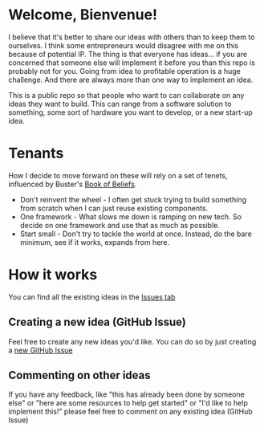 # Welcome, Bienvenue! 

I believe that it's better to share our ideas with others than to keep them to ourselves. I think some entrepreneurs would disagree with me on this because of potential IP. The thing is that everyone has ideas... if you are concerned that someone else will implement it before you than this repo is probably not for you. Going from idea to profitable operation is a huge challenge. And there are always more than one way to implement an idea.

This is a public repo so that people who want to can collaborate on any ideas they want to build. This can range from a software solution to something, some sort of hardware you want to develop, or a new start-up idea.

# Tenants
How I decide to move forward on these will rely on a set of tenets, influenced by Buster's [Book of Beliefs](https://github.com/busterbenson/public/blob/master/book-of-beliefs.md).

- Don't reinvent the wheel - I often get stuck trying to build something from scratch when I can just reuse existing components.
- One framework - What slows me down is ramping on new tech. So decide on one framework and use that as much as possible.
- Start small - Don't try to tackle the world at once. Instead, do the bare minimum, see if it works, expands from here.

# How it works

You can find all the existing ideas in the [Issues tab](https://github.com/seawatts/ideas/issues)

## Creating a new idea (GitHub Issue)

Feel free to create any new ideas you'd like. You can do so by just creating a [new GitHub Issue](https://github.com/seawatts/ideas/issues/new/choose)

## Commenting on other ideas

If you have any feedback, like "this has already been done by someone else" or "here are some resources to help get started" or "I'd like to help implement this!" please feel free to comment on any existing idea (GitHub Issue)
